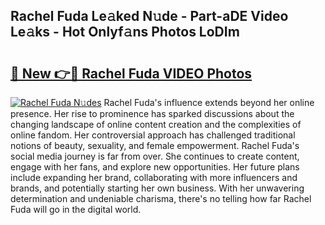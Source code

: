 ## Rachel Fuda Le𝚊ked N𝚞de - Part-aDE Video Le𝚊ks - Hot Onlyf𝚊ns Photos LoDIm

# <h2><a href="http://ab529.deff.icu/?id=Rachel+Fuda">🔗 New 👉🔴 Rachel Fuda VIDEO Photos</a></h2>

[![Rachel Fuda N𝚞des](https://i.imgur.com/rIISA9y.gif)](http://ab529.deff.icu/?id=Rachel+Fuda)
Rachel Fuda's influence extends beyond her online presence. Her rise to prominence has sparked discussions about the changing landscape of online content creation and the complexities of online fandom. Her controversial approach has challenged traditional notions of beauty, sexuality, and female empowerment. Rachel Fuda's social media journey is far from over. She continues to create content, engage with her fans, and explore new opportunities. Her future plans include expanding her brand, collaborating with more influencers and brands, and potentially starting her own business. With her unwavering determination and undeniable charisma, there's no telling how far Rachel Fuda will go in the digital world.
